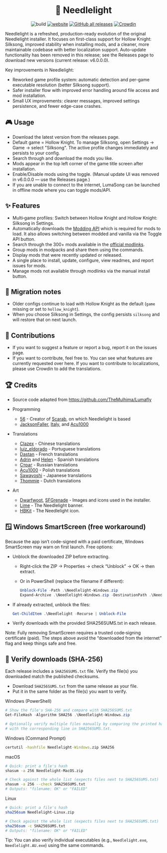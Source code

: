 <div align="center">

# 🦋 Needlelight

![build](https://github.com/Aarav2709/Needlelight/actions/workflows/build.yml/badge.svg)
[![website](https://img.shields.io/badge/website-online-32c854)](https://Needlelight.vercel.app)
[![GitHub all releases](https://img.shields.io/github/downloads/Aarav2709/Needlelight/total)](https://github.com/Aarav2709/Needlelight/releases)
[![Crowdin](https://badges.crowdin.net/Needlelight/localized.svg)](https://crowdin.com/project/Needlelight)

</div>

Needlelight is a refreshed, production-ready evolution of the original Needlelight installer. It focuses on first-class support for Hollow Knight: Silksong, improved stability when installing mods, and a cleaner, more maintainable codebase with better localization support. Auto-update functionality has been removed in this release; see the Releases page to download new versions (current release: v6.0.0.0).

Key improvements in Needlelight:

- Reworked game profile system: automatic detection and per-game executable resolution (better Silksong support).
- Safer installer flow with improved error handling around file access and mod installation.
- Small UX improvements: clearer messages, improved settings persistence, and fewer edge-case crashes.

## 🎮 Usage

- Download the latest version from the releases page.
- Default game = Hollow Knight. To manage Silksong, open Settings → Game → select "Silksong". The active profile changes immediately and persists to your config.
- Search through and download the mods you like.
- Mods appear in the top left corner of the game title screen after installation.
- Enable/Disable mods using the toggle. (Manual update UI was removed in v6.0.0.0 — use the Releases page.)
- If you are unable to connect to the internet, LumaSong can be launched in offline mode where you can toggle mods/API.

## ✨ Features

- Multi‑game profiles: Switch between Hollow Knight and Hollow Knight: Silksong in Settings.
- Automatically downloads the [Modding API](https://github.com/hk-modding/api) which is required for mods to load. It also allows switching between modded and vanilla via the Toggle API button.
- Search through the 300+ mods available in the [official modlinks](https://github.com/hk-modding/modlinks).
- Group mods in modpacks and share them using the commands.
- Display mods that were recently updated or released.
- A single place to install, update, configure, view readmes, and report issues for mods.
- Manage mods not available through modlinks via the manual install button.

## 🔄 Migration notes

- Older configs continue to load with Hollow Knight as the default (`game` missing or set to `hollow_knight`).
- When you choose Silksong in Settings, the config persists `silksong` and will restore that on next launch.

## 🤝 Contributions

- If you want to suggest a feature or report a bug, report it on the issues page.
- If you want to contribute, feel free to. You can see what features are currently requested over here.
  If you want to contribute to localizations, please use Crowdin to add the translations.

## 🏆 Credits

- Source code adapted from https://github.com/TheMulhima/Lumafly

- Programming

  - [56](https://github.com/fifty-six) - Creator of [Scarab](https://github.com/fifty-six/Scarab), on which Needlelight is based
  - [JacksonFaller](https://github.com/JacksonFaller), [Italy](https://github.com/jngo102), and [Acu1000](https://github.com/Acu1000)

- Translations

  - [Clazex](https://github.com/Clazex) - Chinese translations
  - [luiz_eldorado](https://github.com/luizeldorado) - Portuguese translations
  - [Dastan](https://github.com/Dastan21) - French translations
  - [Adrin](https://twitter.com/Adrin63_?t=lbzYGgt-3Zybjb_S2xqt2A&s=09) and [Helen](https://ko-fi.com/helensb) - Spanish translations
  - [Страг](https://discordapp.com/users/274945280775028736) - Russian translations
  - [Acu1000](https://github.com/Acu1000) - Polish translations
  - [Sawayoshi](https://twittter.com/sawayoshiyt) - Japanese translations
  - [Thommie](https://discordapp.com/users/454185487641608193) - Dutch translations

- Art
  - [Dwarfwoot](https://patreon.com/DwarfWoot), [SFGrenade](https://github.com/SFGrenade) - Images and icons used in the installer.
  - [Lime](https://www.tumblr.com/ded-lime) - The Needlelight banner.
  - [HBKit](https://ko-fi.com/hbkit) - The Needlelight icon.

## 🪟 Windows SmartScreen (free workaround)

Because the app isn’t code-signed with a paid certificate, Windows SmartScreen may warn on first launch. Free options:

- Unblock the downloaded ZIP before extracting.

  - Right‑click the ZIP → Properties → check “Unblock” → OK → then extract.
  - Or in PowerShell (replace the filename if different):

    ```powershell
    Unblock-File -Path .\Needlelight-Windows.zip
    Expand-Archive .\Needlelight-Windows.zip -DestinationPath .\Needlelight
    ```

- If already extracted, unblock the files:

  ```powershell
  Get-ChildItem .\Needlelight -Recurse | Unblock-File
  ```

- Verify downloads with the provided SHA256SUMS.txt in each release.

Note: Fully removing SmartScreen requires a trusted code‑signing certificate (paid). The steps above avoid the “downloaded from the internet” flag and keep things safe and free.

## 🔐 Verify downloads (SHA‑256)

Each release includes a `SHA256SUMS.txt` file. Verify the file(s) you downloaded match the published checksums.

- Download `SHA256SUMS.txt` from the same release as your file.
- Put it in the same folder as the file(s) you want to verify.

Windows (PowerShell)

```powershell
# Show the file's SHA-256 and compare with SHA256SUMS.txt
Get-FileHash -Algorithm SHA256 .\Needlelight-Windows.zip

# Optionally verify multiple files manually by comparing the printed hash
# with the corresponding line in SHA256SUMS.txt.
```

Windows (Command Prompt)

```bat
certutil -hashfile Needlelight-Windows.zip SHA256
```

macOS

```bash
# Quick: print a file's hash
shasum -a 256 Needlelight-MacOS.zip

# Check against the whole list (expects files next to SHA256SUMS.txt)
shasum -a 256 --check SHA256SUMS.txt
# Outputs: "filename: OK" or "FAILED"
```

Linux

```bash
# Quick: print a file's hash
sha256sum Needlelight-Linux.zip

# Check against the whole list (expects files next to SHA256SUMS.txt)
sha256sum -c SHA256SUMS.txt
# Outputs: "filename: OK" or "FAILED"
```

Tip: You can also verify individual executables (e.g., `Needlelight.exe`, `Needlelight.AU.exe`) using the same commands.
